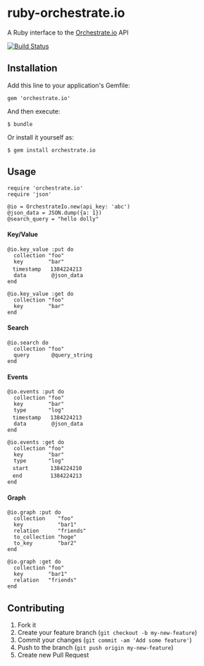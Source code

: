 # ruby-orchestrate.io

A Ruby interface to the [Orchestrate.io](https://orchestrate.io/) API

[![Build
Status](https://travis-ci.org/azukiwasher/ruby-orchestrate.io.png?branch=master)](https://travis-ci.org/azukiwasher/ruby-orchestrate.io)

## Installation

Add this line to your application's Gemfile:

```
gem 'orchestrate.io'
```

And then execute:

```
$ bundle
```

Or install it yourself as:

```
$ gem install orchestrate.io
```

## Usage

```
require 'orchestrate.io'
require 'json'

@io = OrchestrateIo.new(api_key: 'abc')
@json_data = JSON.dump({a: 1})
@search_query = "hello dolly"
```

#### Key/Value

```
@io.key_value :put do
  collection "foo"
  key        "bar"
　timestamp   1384224213
  data        @json_data
end

@io.key_value :get do
  collection "foo"
  key        "bar"
end
```

#### Search

```
@io.search do
  collection "foo"
  query       @query_string
end
```

#### Events

```
@io.events :put do
  collection "foo"
  key        "bar"
  type       "log"
　timestamp   1384224213
  data        @json_data
end

@io.events :get do
  collection "foo"
  key        "bar"
  type       "log"
　start       1384224210
　end         1384224213
end
```

#### Graph

```
@io.graph :put do
  collection    "foo"
  key           "bar1"
  relation      "friends"
  to_collection "hoge"
  to_key        "bar2"
end

@io.graph :get do
  collection "foo"
  key        "bar1"
  relation   "friends"
end
```

## Contributing

1. Fork it
2. Create your feature branch (`git checkout -b my-new-feature`)
3. Commit your changes (`git commit -am 'Add some feature'`)
4. Push to the branch (`git push origin my-new-feature`)
5. Create new Pull Request
